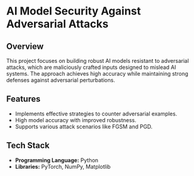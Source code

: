 # AI Model Security Against Adversarial Attacks

## Overview
This project focuses on building robust AI models resistant to adversarial attacks, which are maliciously crafted inputs designed to mislead AI systems. The approach achieves high accuracy while maintaining strong defenses against adversarial perturbations.

## Features
- Implements effective strategies to counter adversarial examples.
- High model accuracy with improved robustness.
- Supports various attack scenarios like FGSM and PGD.

## Tech Stack
- **Programming Language:** Python
- **Libraries:** PyTorch, NumPy, Matplotlib
